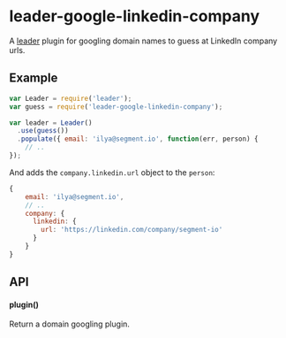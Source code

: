 
# leader-google-linkedin-company

  A [leader](https://github.com/ivolo/leader) plugin for  googling domain names to guess at LinkedIn company urls.

## Example

```js
var Leader = require('leader');
var guess = require('leader-google-linkedin-company');

var leader = Leader()
  .use(guess())
  .populate({ email: 'ilya@segment.io', function(err, person) {
    // ..
});
```

And adds the `company.linkedin.url` object to the `person`:

```js
{
    email: 'ilya@segment.io',
    // ..
    company: {
      linkedin: {
        url: 'https://linkedin.com/company/segment-io'
      }
    }
}
```

## API

#### plugin()

  Return a domain googling plugin.
